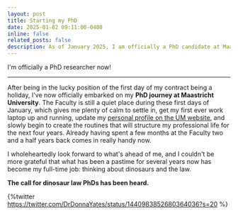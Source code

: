 ```yaml
---
layout: post
title: Starting my PhD
date: 2025-01-02 09:11:00-0400
inline: false
related_posts: false
description: As of January 2025, I am officially a PhD candidate at Maastricht University.
---
```


I'm officially a PhD researcher now!

---

After being in the lucky position of the first day of my contract being a holiday, I've now officially embarked on my **PhD journey at Maastricht University**. The Faculty is still a quiet place during these first days of January, which gives me plenty of calm to settle in, get my first ever work laptop up and running, update my [personal profile on the UM website](https://www.maastrichtuniversity.nl/pp-stewens), and slowly begin to create the routines that will structure my professional life for the next four years. Already having spent a few months at the Faculty two and a half years back comes in really handy now.

I wholeheartedly look forward to what's ahead of me, and I couldn't be more grateful that what has been a pastime for several years now has become my full-time job: thinking about dinosaurs and the law.

**The call for dinosaur law PhDs has been heard.**

{%twitter https://twitter.com/DrDonnaYates/status/1440983852680364036?s=20 %}
